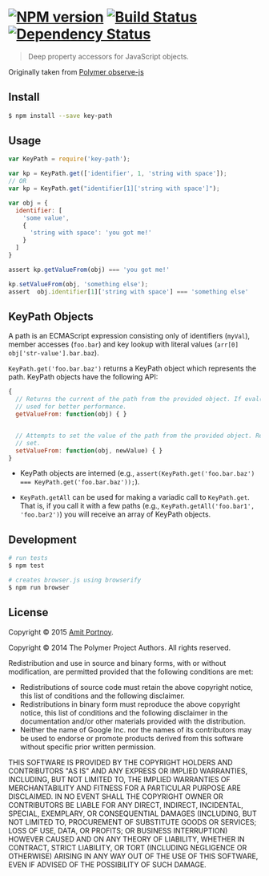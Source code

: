 #  [![NPM version][npm-image]][npm-url] [![Build Status][travis-image]][travis-url] [![Dependency Status][daviddm-image]][daviddm-url]

> Deep property accessors for JavaScript objects.

Originally taken from [Polymer observe-js](https://github.com/Polymer/observe-js)

## Install

```sh
$ npm install --save key-path
```


## Usage

```js
var KeyPath = require('key-path');

var kp = KeyPath.get(['identifier', 1, 'string with space']);
// OR
var kp = KeyPath.get("identifier[1]['string with space']");

var obj = {
  identifier: [
    'some value',
    {
      'string with space': 'you got me!'
    }
  ]
}

assert kp.getValueFrom(obj) === 'you got me!'

kp.setValueFrom(obj, 'something else');
assert  obj.identifier[1]['string with space'] === 'something else'
```

## KeyPath Objects

A path is an ECMAScript expression consisting only of identifiers (`myVal`), member accesses (`foo.bar`) and key lookup with literal values (`arr[0]` `obj['str-value'].bar.baz`).

`KeyPath.get('foo.bar.baz')` returns a KeyPath object which represents the path. KeyPath objects have the following API:

```JavaScript
{
  // Returns the current of the path from the provided object. If eval() is available, a compiled getter will be
  // used for better performance.
  getValueFrom: function(obj) { }


  // Attempts to set the value of the path from the provided object. Returns true IFF the path was reachable and
  // set.
  setValueFrom: function(obj, newValue) { }
}
```

- KeyPath objects are interned (e.g., `assert(KeyPath.get('foo.bar.baz') === KeyPath.get('foo.bar.baz'));`).

- `KeyPath.getAll` can be used for making a variadic call to `KeyPath.get`. That is, if you call it with a few paths (e.g., `KeyPath.getAll('foo.bar1', 'foo.bar2')`) you will receive an array of KeyPath objects. 

## Development

```sh
# run tests
$ npm test

# creates browser.js using browserify
$ npm run browser
```


## License

Copyright © 2015 [Amit Portnoy](https://github.com/amitport).

Copyright © 2014 The Polymer Project Authors. All rights reserved.

Redistribution and use in source and binary forms, with or without
modification, are permitted provided that the following conditions are
met:

   * Redistributions of source code must retain the above copyright
notice, this list of conditions and the following disclaimer.
   * Redistributions in binary form must reproduce the above
copyright notice, this list of conditions and the following disclaimer
in the documentation and/or other materials provided with the
distribution.
   * Neither the name of Google Inc. nor the names of its
contributors may be used to endorse or promote products derived from
this software without specific prior written permission.

THIS SOFTWARE IS PROVIDED BY THE COPYRIGHT HOLDERS AND CONTRIBUTORS
"AS IS" AND ANY EXPRESS OR IMPLIED WARRANTIES, INCLUDING, BUT NOT
LIMITED TO, THE IMPLIED WARRANTIES OF MERCHANTABILITY AND FITNESS FOR
A PARTICULAR PURPOSE ARE DISCLAIMED. IN NO EVENT SHALL THE COPYRIGHT
OWNER OR CONTRIBUTORS BE LIABLE FOR ANY DIRECT, INDIRECT, INCIDENTAL,
SPECIAL, EXEMPLARY, OR CONSEQUENTIAL DAMAGES (INCLUDING, BUT NOT
LIMITED TO, PROCUREMENT OF SUBSTITUTE GOODS OR SERVICES; LOSS OF USE,
DATA, OR PROFITS; OR BUSINESS INTERRUPTION) HOWEVER CAUSED AND ON ANY
THEORY OF LIABILITY, WHETHER IN CONTRACT, STRICT LIABILITY, OR TORT
(INCLUDING NEGLIGENCE OR OTHERWISE) ARISING IN ANY WAY OUT OF THE USE
OF THIS SOFTWARE, EVEN IF ADVISED OF THE POSSIBILITY OF SUCH DAMAGE.

[npm-image]: https://img.shields.io/npm/v/key-path.svg?style=flat
[npm-url]: https://npmjs.org/package/key-path
[travis-image]: https://travis-ci.org/CardForest/key-path.svg?branch=master
[travis-url]: https://travis-ci.org/CardForest/key-path
[daviddm-image]: https://david-dm.org/CardForest/key-path.svg?theme=shields.io
[daviddm-url]: https://david-dm.org/CardForest/key-path

